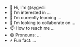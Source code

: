 - 👋 Hi, I’m @sygvsli
- 👀 I’m interested in ...
- 🌱 I’m currently learning ...
- 💞️ I’m looking to collaborate on ...
- 📫 How to reach me ...
- 😄 Pronouns: ...
- ⚡ Fun fact: ...

<!---
sygvsli/sygvsli is a ✨ special ✨ repository because its `README.md` (this file) appears on your GitHub profile.
You can click the Preview link to take a look at your changes.
--->

